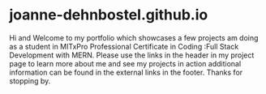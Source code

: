# joanne-dehnbostel.github.io
#### 
Hi and Welcome to my portfolio which showcases a few projects am doing as a student in MITxPro Professional Certificate in Coding :Full Stack Development with MERN. Please use the links in the header in my project page to learn more about me and see my projects in action additional information can be found in the external links in the footer. Thanks for stopping by. 

